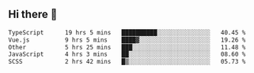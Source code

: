 ## Hi there 👋

<!--START_SECTION:waka-->

```txt
TypeScript      19 hrs 5 mins   ██████████░░░░░░░░░░░░░░░   40.45 %
Vue.js          9 hrs 5 mins    ████▓░░░░░░░░░░░░░░░░░░░░   19.26 %
Other           5 hrs 25 mins   ███░░░░░░░░░░░░░░░░░░░░░░   11.48 %
JavaScript      4 hrs 3 mins    ██░░░░░░░░░░░░░░░░░░░░░░░   08.60 %
SCSS            2 hrs 42 mins   █▒░░░░░░░░░░░░░░░░░░░░░░░   05.73 %
```

<!--END_SECTION:waka-->

